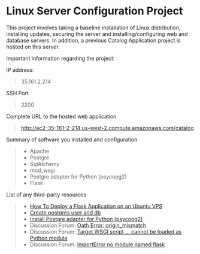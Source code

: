 Linux Server Configuration Project
=============
This project involves taking a baseline installation of Linux distribution, installing updates, securing the server and installing/configuring web and database servers.  In addition, a previous Catalog Application project is hosted on this server.

Important information regarding the project:

IP address:
> 35.161.2.214

SSH Port
> 2200

Complete URL to the hosted web application
> http://ec2-35-161-2-214.us-west-2.compute.amazonaws.com/catalog 

Summary of software you installed and configuration
> - Apache
> - Postgre
> - SqlAlchemy
> - mod_wsgi
> - Postgre adapter for Python (psycopg2)
> - Flask

List of any third-party resources

> - [How To Deploy a Flask Application on an Ubuntu VPS](https://www.digitalocean.com/community/tutorials/how-to-deploy-a-flask-application-on-an-ubuntu-vps)
> - [Create postgres user and db](https://www.digitalocean.com/community/tutorials/how-to-create-remove-manage-tables-in-postgresql-on-a-cloud-server)
> - [Install  Postgre adapter for Python (psycopg2)](http://initd.org/psycopg/docs/install.html)
> -  Discussion Forum: [Oath Error: origin_mismatch](https://discussions.udacity.com/t/oath-error-origin-mismatch/221485/7)
> - Discussion Forum: [Target WSGI script … cannot be loaded as Python module](https://discussions.udacity.com/t/solved-target-wsgi-script-cannot-be-loaded-as-python-module/209080)
> - Discussion Forum: [ImportError no module named flask](https://discussions.udacity.com/t/solved-importerror-no-module-named-flask/39579)